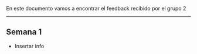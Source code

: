 En este documento vamos a encontrar el feedback recibido por el grupo 2
****
## Semana 1
+ Insertar info